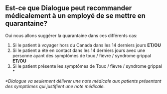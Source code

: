## Est-ce que Dialogue peut recommander médicalement à un employé de se mettre en quarantaine?

Oui nous allons suggérer la quarantaine dans ces différents cas:

1. Si le patient à voyager hors du Canada dans les 14 derniers jours **ET/OU**
2. Si le patient a été en contact dans les 14 derniers jours avec une personne ayant des symptômes de toux / fièvre / syndrome grippal **ET/OU**
3. Si le patient présente les symptômes de Toux / fièvre / syndrome grippal \*

_\*Dialogue va seulement délivrer une note médicale aux patients présentant des symptômes qui justifient une note médicale._
